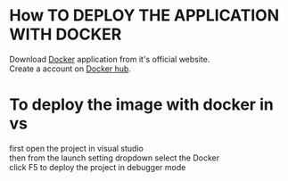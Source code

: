 ﻿# How TO DEPLOY THE APPLICATION WITH DOCKER

Download [Docker](https://www.docker.com/get-started) application from it's official website.  
Create a account on [Docker hub](https://hub.docker.com/).  

# To deploy the image with docker in vs

first open the project in visual studio  
then from the launch setting dropdown select the Docker  
click F5 to deploy the project in debugger mode